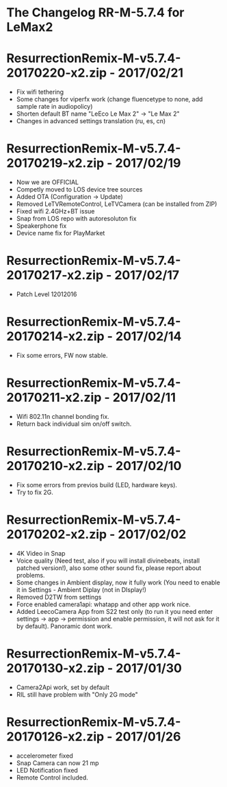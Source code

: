 # The Changelog  RR-M-5.7.4 for LeMax2

# ResurrectionRemix-M-v5.7.4-20170220-x2.zip - 2017/02/21

- Fix wifi tethering
- Some changes for viperfx work (change fluencetype to none, add sample rate in audiopolicy)
- Shorten default BT name "LeEco Le Max 2" -> "Le Max 2"
- Changes in advanced settings translation (ru, es, cn)

# ResurrectionRemix-M-v5.7.4-20170219-x2.zip - 2017/02/19

- Now we are OFFICIAL
- Competly moved to LOS device tree sources
- Added OTA (Configuration -> Update)
- Removed LeTVRemoteControl, LeTVCamera (can be installed from ZIP)
- Fixed wifi 2.4GHz+BT issue
- Snap from LOS repo with autoresoluton fix
- Speakerphone fix
- Device name fix for PlayMarket

# ResurrectionRemix-M-v5.7.4-20170217-x2.zip - 2017/02/17

- Patch Level 12012016

# ResurrectionRemix-M-v5.7.4-20170214-x2.zip - 2017/02/14

- Fix some errors, FW now stable. 

# ResurrectionRemix-M-v5.7.4-20170211-x2.zip - 2017/02/11

- Wifi 802.11n channel bonding fix.
- Return back individual sim on/off switch.

# ResurrectionRemix-M-v5.7.4-20170210-x2.zip - 2017/02/10

- Fix some errors from previos build (LED, hardware keys).
- Try to fix 2G.

# ResurrectionRemix-M-v5.7.4-20170202-x2.zip - 2017/02/02

- 4K Video in Snap
- Voice quality (Need test, also if you will install divinebeats, install patched version!), also some other sound fix, please report about problems.
- Some changes in Ambient display, now it fully work (You need to enable it in Settings - Ambient Diplay (not in DIsplay!)
- Removed D2TW from settings
- Force enabled camera1api: whatapp and other app work nice. 
- Added LeecoCamera App from S22 test only (to run it you need enter settings -> app -> permission and enable permission, it will not ask for it by default). Panoramic dont work.

# ResurrectionRemix-M-v5.7.4-20170130-x2.zip - 2017/01/30

- Camera2Api work, set by default
- RIL still have problem with "Only 2G mode"

# ResurrectionRemix-M-v5.7.4-20170126-x2.zip - 2017/01/26

- accelerometer fixed
- Snap Camera can now 21 mp
- LED Notification fixed
- Remote Control included.

